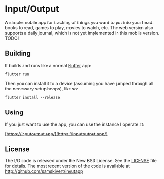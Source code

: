 # Input/Output

A simple mobile app for tracking of things you want to put into your head: books to read, games to
play, movies to watch, etc. The web version also supports a daily journal, which is not yet
implemented in this mobile version. TODO!

## Building

It builds and runs like a normal [Flutter] app:

```
flutter run
```

Then you can install it to a device (assuming you have jumped through all the necessary setup
hoops), like so:

```
flutter install --release
```

## Using

If you just want to use the app, you can use the instance I operate at:

[https://inputoutput.app/](https://inputoutput.app/)

## License

The I/O code is released under the New BSD License. See the [LICENSE](blob/master/LICENSE) file for
details. The most recent version of the code is available at http://github.com/samskivert/inoutapp

[Flutter]: https://flutter.dev/
